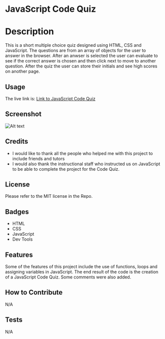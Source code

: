 # JavaScript Code Quiz

# Description

This is a short multiple choice quiz designed using HTML, CSS and JavaScript.  The questions are from an array of objects for the user to answer in the browser.  After an anwser is selected the user can evaluate to see if the correct answer is chosen and then click next to move to another question.  After the quiz the user can store their initials and see high scores on another page.

## Usage

The live link is:  [Link to JavaScript Code Quiz](https://cmcclay77.github.io/javascript-quiz)

## Screenshot

![Alt text](./assets/images/screenshot-password-generator.png?raw=true "Screenshot")

## Credits

* I would like to thank all the people who helped me with this project to include friends and tutors
* I would also thank the instructional staff who instructed us on JavaScript to be able to complete the project for the Code Quiz.

## License

Please refer to the MIT license in the Repo.

## Badges

* HTML
* CSS
* JavaScript
* Dev Tools

## Features

Some of the features of this project include the use of functions, loops and assigning variables in JavaScript.  The end result of the code is the creation of a JavaScript Code Quiz.  Some comments were also added.

## How to Contribute

N/A 

## Tests

N/A 
